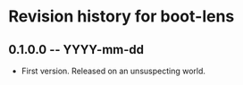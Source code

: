 # Revision history for boot-lens

## 0.1.0.0 -- YYYY-mm-dd

* First version. Released on an unsuspecting world.
